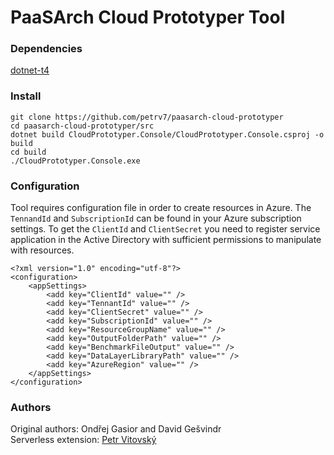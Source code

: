# PaaSArch Cloud Prototyper Tool

### Dependencies
[dotnet-t4](https://www.nuget.org/packages/dotnet-t4/)

### Install
```
git clone https://github.com/petrv7/paasarch-cloud-prototyper
cd paasarch-cloud-prototyper/src
dotnet build CloudPrototyper.Console/CloudPrototyper.Console.csproj -o build
cd build
./CloudPrototyper.Console.exe
```

### Configuration
Tool requires configuration file in order to create resources in Azure. The ```TennandId``` and ```SubscriptionId``` can be found in your Azure subscription settings. To get the ```ClientId``` and ```ClientSecret``` you need to register service application in the Active Directory with sufficient permissions to manipulate with resources.
```
<?xml version="1.0" encoding="utf-8"?>
<configuration>
	<appSettings>
		<add key="ClientId" value="" />
		<add key="TennantId" value="" />
		<add key="ClientSecret" value="" />
		<add key="SubscriptionId" value="" />
		<add key="ResourceGroupName" value="" />
		<add key="OutputFolderPath" value="" />
		<add key="BenchmarkFileOutput" value="" />
		<add key="DataLayerLibraryPath" value="" />
		<add key="AzureRegion" value="" />
	</appSettings>
</configuration>
```

### Authors 
Original authors: Ondřej Gasior and David Gešvindr<br />
Serverless extension: [Petr Vitovský](https://github.com/petrv7)
